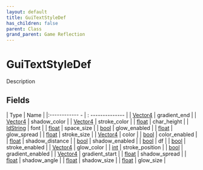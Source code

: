 ```yaml
---
layout: default
title: GuiTextStyleDef
has_children: false
parent: Class
grand_parent: Game Reflection
---
```

# GuiTextStyleDef
Description 

## Fields
| Type | Name |
|:------------ - | : -------------- |
| [Vector4](game-reflection/classes/vector4.md) | gradient_end |
| [Vector4](game-reflection/classes/vector4.md) | shadow_color |
| [Vector4](game-reflection/classes/vector4.md) | stroke_color |
| [float](game-reflection/components/float.md) | char_height |
| [IdString](game-reflection/components/id_string.md) | font |
| [float](game-reflection/components/float.md) | space_size |
| [bool](game-reflection/components/bool.md) | glow_enabled |
| [float](game-reflection/components/float.md) | glow_spread |
| [float](game-reflection/components/float.md) | stroke_size |
| [Vector4](game-reflection/classes/vector4.md) | color |
| [bool](game-reflection/components/bool.md) | color_enabled |
| [float](game-reflection/components/float.md) | shadow_distance |
| [bool](game-reflection/components/bool.md) | shadow_enabled |
| [bool](game-reflection/components/bool.md) | df |
| [bool](game-reflection/components/bool.md) | stroke_enabled |
| [Vector4](game-reflection/classes/vector4.md) | glow_color |
| [int](game-reflection/enums/int.md) | stroke_position |
| [bool](game-reflection/components/bool.md) | gradient_enabled |
| [Vector4](game-reflection/classes/vector4.md) | gradient_start |
| [float](game-reflection/components/float.md) | shadow_spread |
| [float](game-reflection/components/float.md) | shadow_angle |
| [float](game-reflection/components/float.md) | shadow_size |
| [float](game-reflection/components/float.md) | glow_size |
